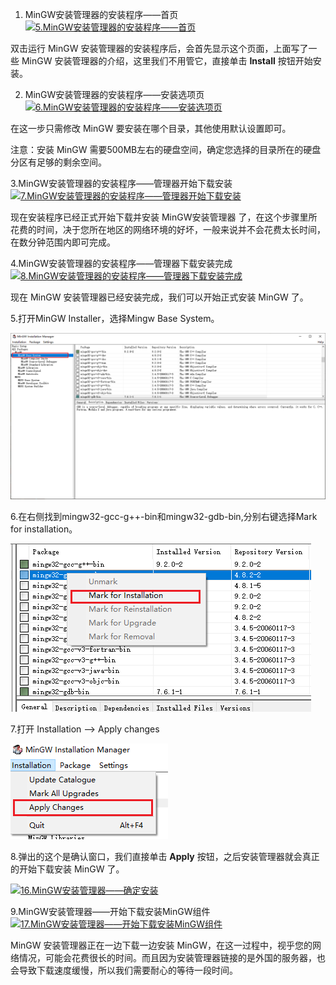 1. MinGW安装管理器的安装程序——首页
	[![5.MinGW安装管理器的安装程序——首页](https://imgconvert.csdnimg.cn/aHR0cDovL2ltZy5yc3JlbGFuZC5uZXQvMzQ0LzM0NF81LnBuZw?x-oss-process=image/format,png)](http://img.rsreland.net/344/344_5.png)

双击运行 MinGW 安装管理器的安装程序后，会首先显示这个页面，上面写了一些 MinGW 安装管理器的介绍，这里我们不用管它，直接单击 **Install** 按钮开始安装。

2. MinGW安装管理器的安装程序——安装选项页
	[![6.MinGW安装管理器的安装程序——安装选项页](https://imgconvert.csdnimg.cn/aHR0cDovL2ltZy5yc3JlbGFuZC5uZXQvMzQ0LzM0NF82LnBuZw?x-oss-process=image/format,png)](http://img.rsreland.net/344/344_6.png)

在这一步只需修改 MinGW 要安装在哪个目录，其他使用默认设置即可。

注意：安装 MinGW 需要500MB左右的硬盘空间，确定您选择的目录所在的硬盘分区有足够的剩余空间。

3.MinGW安装管理器的安装程序——管理器开始下载安装
[![7.MinGW安装管理器的安装程序——管理器开始下载安装](https://imgconvert.csdnimg.cn/aHR0cDovL2ltZy5yc3JlbGFuZC5uZXQvMzQ0LzM0NF83LnBuZw?x-oss-process=image/format,png)](http://img.rsreland.net/344/344_7.png)

现在安装程序已经正式开始下载并安装 MinGW安装管理器 了，在这个步骤里所花费的时间，决于您所在地区的网络环境的好坏，一般来说并不会花费太长时间，在数分钟范围内即可完成。

4.MinGW安装管理器的安装程序——管理器下载安装完成
[![8.MinGW安装管理器的安装程序——管理器下载安装完成](https://imgconvert.csdnimg.cn/aHR0cDovL2ltZy5yc3JlbGFuZC5uZXQvMzQ0LzM0NF84LnBuZw?x-oss-process=image/format,png)](http://img.rsreland.net/344/344_8.png)

现在 MinGW 安装管理器已经安装完成，我们可以开始正式安装 MinGW 了。

5.打开MinGW Installer，选择Mingw Base System。

![](https://raw.githubusercontent.com/BenjiaH/cloudimg/master/data/20200830214951.png)

6.在右侧找到mingw32-gcc-g++-bin和mingw32-gdb-bin,分别右键选择Mark for installation。

![](https://raw.githubusercontent.com/BenjiaH/cloudimg/master/data/20200830215324.png)

7.打开 Installation --> Apply changes

![](https://raw.githubusercontent.com/BenjiaH/cloudimg/master/data/20200830215426.png)

8.弹出的这个是确认窗口，我们直接单击 **Apply** 按钮，之后安装管理器就会真正的开始下载安装 MinGW 了。

[![16.MinGW安装管理器——确定安装](https://imgconvert.csdnimg.cn/aHR0cDovL2ltZy5yc3JlbGFuZC5uZXQvMzQ0LzM0NF8xNi5wbmc?x-oss-process=image/format,png)](http://img.rsreland.net/344/344_16.png)

9.MinGW安装管理器——开始下载安装MinGW组件
[![17.MinGW安装管理器——开始下载安装MinGW组件](https://imgconvert.csdnimg.cn/aHR0cDovL2ltZy5yc3JlbGFuZC5uZXQvMzQ0LzM0NF8xNy5wbmc?x-oss-process=image/format,png)](http://img.rsreland.net/344/344_17.png)

MinGW 安装管理器正在一边下载一边安装 MinGW，在这一过程中，视乎您的网络情况，可能会花费很长的时间。而且因为安装管理器链接的是外国的服务器，也会导致下载速度缓慢，所以我们需要耐心的等待一段时间。